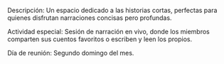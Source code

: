 Descripción: Un espacio dedicado a las historias cortas, perfectas para quienes disfrutan narraciones concisas pero profundas.

Actividad especial: Sesión de narración en vivo, donde los miembros comparten sus cuentos favoritos o escriben y leen los propios.

Día de reunión: Segundo domingo del mes.
